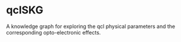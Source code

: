# qclSKG
A knowledge graph for exploring the qcl physical parameters and the corresponding opto-electronic effects. 
